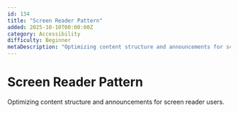 ```yaml
---
id: 134
title: "Screen Reader Pattern"
added: 2025-10-10T00:00:00Z
category: Accessibility
difficulty: Beginner
metaDescription: "Optimizing content structure and announcements for screen reader users."
---
```


# Screen Reader Pattern

Optimizing content structure and announcements for screen reader users.
